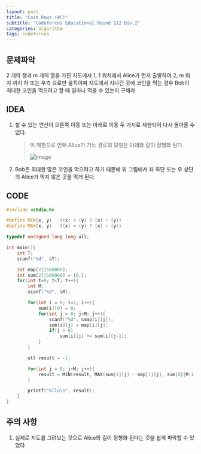 ```yaml
---
layout: post
title: "Coin Rows (#C)"
subtitle: "Codeforces Educational Round 112 Div.2"
categories: algorithm
tags: codeforces
---
```


## 문제파악

2 개의 행과 m 개의 열을 가진 지도에서 1, 1 위치에서 Alice가 먼저 출발하여 2, m 위치 까지 하 또는 우측 으로만 움직이며 지도에서 지나간 곳에 코인을 먹는 경우 Bob이 최대한 코인을 먹으려고 할 때 얼마나 먹을 수 있는지 구해라

## IDEA

1. 할 수 있는 연산이 오른쪽 이동 또는 아래로 이동 두 가지로 제한되어 다시 돌아올 수 없다.

   > 이 제한으로 인해 Alice가 가느 경로의 모양은 아래와 같이 정형화 된다.
   >
   > ![image](https://user-images.githubusercontent.com/32065940/127761154-e2d781e8-ac2c-4170-b319-82fe3a8ac6b8.png)

2. Bob은 최대한 많은 코인을 먹으려고 하기 때문에 위 그림에서 좌 하단 또는 우 상단의 Alice가 먹지 않은 곳을 먹게 된다.


## CODE

```c++
#include <stdio.h>

#define MIN(x, y)   ((x) < (y) ? (x) : (y))
#define MAX(x, y)   ((x) > (y) ? (x) : (y))

typedef unsigned long long ull;

int main(){
    int T;
    scanf("%d", &T);

    int map[2][100000];
    int sum[2][100000] = {0,};
    for(int t=0; t<T; t++){
        int M;
        scanf("%d", &M);

        for(int i = 0; i<2; i++){
            sum[i][0] = 0;
            for(int j = 0; j<M; j++){
                scanf("%d", &map[i][j]);
                sum[i][j] = map[i][j];
                if(j > 0)
                    sum[i][j] += sum[i][j-1];
            }
        }

        ull result = -1;

        for(int j = 0; j<M; j++){
            result = MIN(result, MAX(sum[1][j] - map[1][j], sum[0][M-1] - sum[0][j]));
        }

        printf("%llu\n", result);
    }
}
```



## 주의 사항

1. 실제로 지도를 그려보는 것으로 Alice의 길이 정형화 된다는 것을 쉽게 파악할 수 있었다
